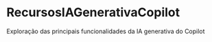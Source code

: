 # RecursosIAGenerativaCopilot
Exploração das principais funcionalidades da IA generativa do Copilot 
